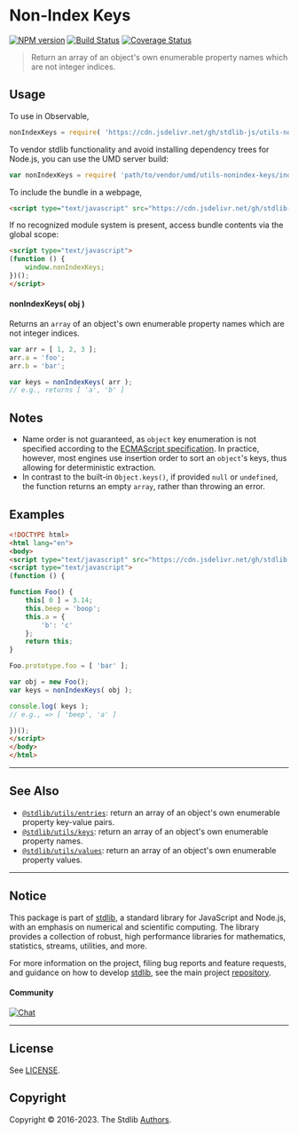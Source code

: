 <!--

@license Apache-2.0

Copyright (c) 2019 The Stdlib Authors.

Licensed under the Apache License, Version 2.0 (the "License");
you may not use this file except in compliance with the License.
You may obtain a copy of the License at

   http://www.apache.org/licenses/LICENSE-2.0

Unless required by applicable law or agreed to in writing, software
distributed under the License is distributed on an "AS IS" BASIS,
WITHOUT WARRANTIES OR CONDITIONS OF ANY KIND, either express or implied.
See the License for the specific language governing permissions and
limitations under the License.

-->

# Non-Index Keys

[![NPM version][npm-image]][npm-url] [![Build Status][test-image]][test-url] [![Coverage Status][coverage-image]][coverage-url] <!-- [![dependencies][dependencies-image]][dependencies-url] -->

> Return an array of an object's own enumerable property names which are not integer indices.



<section class="usage">

## Usage

To use in Observable,

```javascript
nonIndexKeys = require( 'https://cdn.jsdelivr.net/gh/stdlib-js/utils-nonindex-keys@umd/browser.js' )
```

To vendor stdlib functionality and avoid installing dependency trees for Node.js, you can use the UMD server build:

```javascript
var nonIndexKeys = require( 'path/to/vendor/umd/utils-nonindex-keys/index.js' )
```

To include the bundle in a webpage,

```html
<script type="text/javascript" src="https://cdn.jsdelivr.net/gh/stdlib-js/utils-nonindex-keys@umd/browser.js"></script>
```

If no recognized module system is present, access bundle contents via the global scope:

```html
<script type="text/javascript">
(function () {
    window.nonIndexKeys;
})();
</script>
```

#### nonIndexKeys( obj )

Returns an `array` of an object's own enumerable property names which are not integer indices.

```javascript
var arr = [ 1, 2, 3 ];
arr.a = 'foo';
arr.b = 'bar';

var keys = nonIndexKeys( arr );
// e.g., returns [ 'a', 'b' ]
```

</section>

<!-- /.usage -->

<section class="notes">

## Notes

-   Name order is not guaranteed, as `object` key enumeration is not specified according to the [ECMAScript specification][ecma-262-for-in]. In practice, however, most engines use insertion order to sort an `object`'s keys, thus allowing for deterministic extraction.
-   In contrast to the built-in `Object.keys()`, if provided `null` or `undefined`, the function returns an empty `array`, rather than throwing an error.

</section>

<!-- /.notes -->

<section class="examples">

## Examples

<!-- eslint no-undef: "error" -->

```html
<!DOCTYPE html>
<html lang="en">
<body>
<script type="text/javascript" src="https://cdn.jsdelivr.net/gh/stdlib-js/utils-nonindex-keys@umd/browser.js"></script>
<script type="text/javascript">
(function () {

function Foo() {
    this[ 0 ] = 3.14;
    this.beep = 'boop';
    this.a = {
        'b': 'c'
    };
    return this;
}

Foo.prototype.foo = [ 'bar' ];

var obj = new Foo();
var keys = nonIndexKeys( obj );

console.log( keys );
// e.g., => [ 'beep', 'a' ]

})();
</script>
</body>
</html>
```

</section>

<!-- /.examples -->

<!-- Section for related `stdlib` packages. Do not manually edit this section, as it is automatically populated. -->

<section class="related">

* * *

## See Also

-   <span class="package-name">[`@stdlib/utils/entries`][@stdlib/utils/entries]</span><span class="delimiter">: </span><span class="description">return an array of an object's own enumerable property key-value pairs.</span>
-   <span class="package-name">[`@stdlib/utils/keys`][@stdlib/utils/keys]</span><span class="delimiter">: </span><span class="description">return an array of an object's own enumerable property names.</span>
-   <span class="package-name">[`@stdlib/utils/values`][@stdlib/utils/values]</span><span class="delimiter">: </span><span class="description">return an array of an object's own enumerable property values.</span>

</section>

<!-- /.related -->

<!-- Section for all links. Make sure to keep an empty line after the `section` element and another before the `/section` close. -->


<section class="main-repo" >

* * *

## Notice

This package is part of [stdlib][stdlib], a standard library for JavaScript and Node.js, with an emphasis on numerical and scientific computing. The library provides a collection of robust, high performance libraries for mathematics, statistics, streams, utilities, and more.

For more information on the project, filing bug reports and feature requests, and guidance on how to develop [stdlib][stdlib], see the main project [repository][stdlib].

#### Community

[![Chat][chat-image]][chat-url]

---

## License

See [LICENSE][stdlib-license].


## Copyright

Copyright &copy; 2016-2023. The Stdlib [Authors][stdlib-authors].

</section>

<!-- /.stdlib -->

<!-- Section for all links. Make sure to keep an empty line after the `section` element and another before the `/section` close. -->

<section class="links">

[npm-image]: http://img.shields.io/npm/v/@stdlib/utils-nonindex-keys.svg
[npm-url]: https://npmjs.org/package/@stdlib/utils-nonindex-keys

[test-image]: https://github.com/stdlib-js/utils-nonindex-keys/actions/workflows/test.yml/badge.svg?branch=main
[test-url]: https://github.com/stdlib-js/utils-nonindex-keys/actions/workflows/test.yml?query=branch:main

[coverage-image]: https://img.shields.io/codecov/c/github/stdlib-js/utils-nonindex-keys/main.svg
[coverage-url]: https://codecov.io/github/stdlib-js/utils-nonindex-keys?branch=main

<!--

[dependencies-image]: https://img.shields.io/david/stdlib-js/utils-nonindex-keys.svg
[dependencies-url]: https://david-dm.org/stdlib-js/utils-nonindex-keys/main

-->

[chat-image]: https://img.shields.io/gitter/room/stdlib-js/stdlib.svg
[chat-url]: https://gitter.im/stdlib-js/stdlib/

[stdlib]: https://github.com/stdlib-js/stdlib

[stdlib-authors]: https://github.com/stdlib-js/stdlib/graphs/contributors

[umd]: https://github.com/umdjs/umd
[es-module]: https://developer.mozilla.org/en-US/docs/Web/JavaScript/Guide/Modules

[deno-url]: https://github.com/stdlib-js/utils-nonindex-keys/tree/deno
[umd-url]: https://github.com/stdlib-js/utils-nonindex-keys/tree/umd
[esm-url]: https://github.com/stdlib-js/utils-nonindex-keys/tree/esm
[branches-url]: https://github.com/stdlib-js/utils-nonindex-keys/blob/main/branches.md

[stdlib-license]: https://raw.githubusercontent.com/stdlib-js/utils-nonindex-keys/main/LICENSE

[ecma-262-for-in]: https://262.ecma-international.org/5.1/#sec-12.6.4

<!-- <related-links> -->

[@stdlib/utils/entries]: https://github.com/stdlib-js/utils-entries/tree/umd

[@stdlib/utils/keys]: https://github.com/stdlib-js/utils-keys/tree/umd

[@stdlib/utils/values]: https://github.com/stdlib-js/utils-values/tree/umd

<!-- </related-links> -->

</section>

<!-- /.links -->
